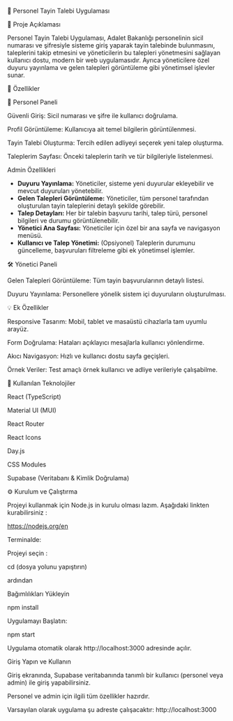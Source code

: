📌 Personel Tayin Talebi Uygulaması

📖 Proje Açıklaması

Personel Tayin Talebi Uygulaması, Adalet Bakanlığı personelinin sicil numarası ve şifresiyle sisteme giriş yaparak tayin talebinde bulunmasını, 
taleplerini takip etmesini ve yöneticilerin bu talepleri yönetmesini sağlayan kullanıcı dostu, modern bir web uygulamasıdır.
Ayrıca yöneticilere özel duyuru yayınlama ve gelen talepleri görüntüleme gibi yönetimsel işlevler sunar.

🚀 Özellikler

👤 Personel Paneli

Güvenli Giriş: Sicil numarası ve şifre ile kullanıcı doğrulama.

Profil Görüntüleme: Kullanıcıya ait temel bilgilerin görüntülenmesi.

Tayin Talebi Oluşturma: Tercih edilen adliyeyi seçerek yeni talep oluşturma.

Taleplerim Sayfası: Önceki taleplerin tarih ve tür bilgileriyle listelenmesi.

Admin Özellikleri

- **Duyuru Yayınlama:** Yöneticiler, sisteme yeni duyurular ekleyebilir ve mevcut duyuruları yönetebilir.
- **Gelen Talepleri Görüntüleme:** Yöneticiler, tüm personel tarafından oluşturulan tayin taleplerini detaylı şekilde görebilir.
- **Talep Detayları:** Her bir talebin başvuru tarihi, talep türü, personel bilgileri ve durumu görüntülenebilir.
- **Yönetici Ana Sayfası:** Yöneticiler için özel bir ana sayfa ve navigasyon menüsü.
- **Kullanıcı ve Talep Yönetimi:** (Opsiyonel) Taleplerin durumunu güncelleme, başvuruları filtreleme gibi ek yönetimsel işlemler.


🛠️ Yönetici Paneli

Gelen Talepleri Görüntüleme: Tüm tayin başvurularının detaylı listesi.

Duyuru Yayınlama: Personellere yönelik sistem içi duyuruların oluşturulması.

💡 Ek Özellikler

Responsive Tasarım: Mobil, tablet ve masaüstü cihazlarla tam uyumlu arayüz.

Form Doğrulama: Hataları açıklayıcı mesajlarla kullanıcı yönlendirme.

Akıcı Navigasyon: Hızlı ve kullanıcı dostu sayfa geçişleri.

Örnek Veriler: Test amaçlı örnek kullanıcı ve adliye verileriyle çalışabilme.

🧰 Kullanılan Teknolojiler

React (TypeScript)

Material UI (MUI)

React Router

React Icons

Day.js

CSS Modules

Supabase (Veritabanı & Kimlik Doğrulama)

⚙️ Kurulum ve Çalıştırma

Projeyi kullanmak için Node.js in kurulu olması lazım. Aşağıdaki linkten kurabilirsiniz :

https://nodejs.org/en

Terminalde:

Projeyi seçin : 

 cd (dosya yolunu yapıştırın)
 
 ardından
 
 Bağımlılıkları Yükleyin

 npm install 

Uygulamayı Başlatın:

npm start 

Uygulama otomatik olarak http://localhost:3000 adresinde açılır.

Giriş Yapın ve Kullanın

Giriş ekranında, Supabase veritabanında tanımlı bir kullanıcı (personel veya admin) ile giriş yapabilirsiniz.

Personel ve admin için ilgili tüm özellikler hazırdır.

Varsayılan olarak uygulama şu adreste çalışacaktır: http://localhost:3000


